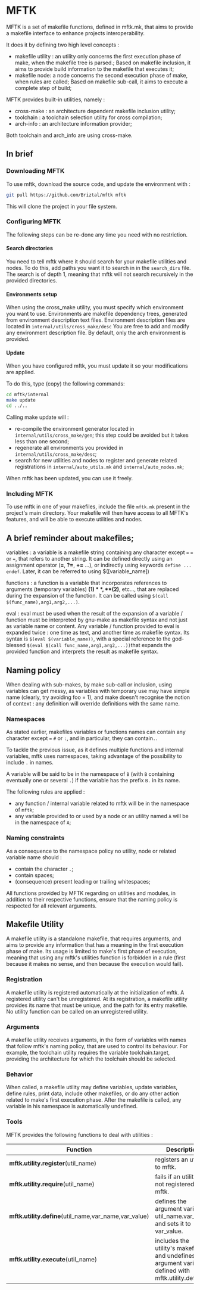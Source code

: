 # MFTK

MFTK is a set of makefile functions, defined in mftk.mk, that aims to provide 
a makefile interface to enhance projects interoperability.

It does it by defining two high level concepts :
- makefile utility : an utility only concerns the first execution phase of make, 
when the makefile tree is parsed.;
Based on makefile inclusion, it aims to provide build information to the 
makefile that executes it;
- makefile node: a node concerns the second execution phase of make, when 
rules are called; 
Based on makefile sub-call, it aims to execute a complete step of build;

MFTK provides built-in utilities, namely :
- cross-make : an architecture dependent makefile inclusion utility; 
- toolchain : a toolchain selection utility for cross compilation;
- arch-info : an architecture information provider;

Both toolchain and arch_info are using cross-make.

## In brief

### Downloading MFTK

To use mftk, download the source code, and update the environment with :

```bash
git pull https://github.com/Briztal/mftk mftk
```

This will clone the project in your file system.

### Configuring MFTK

The following steps can be re-done any time you need with no restriction.

#### Search directories

You need to tell mftk where it should search for your makefile utilities and 
nodes.
To do this, add paths you want it to search in in the `search_dirs` file.
The search is of depth 1, meaning that mftk will not search recursively in the 
provided directories.

#### Environments setup

When using the cross_make utility, you must specify which environment you 
want to use.
Environments are makefile dependency trees, generated from environment 
description text files.
Environment description files are located in `internal/utils/cross_make/desc`
You are free to add and modify any environment description file. By default, 
only the arch environment is provided.

#### Update

When you have configured mftk, you must update it so your modifications are 
applied.

To do this, type (copy) the following commands:

```bash
cd mftk/internal
make update
cd ../..
```

Calling make update will :
- re-compile the environment generator located in 
`internal/utils/cross_make/gen`;
this step could be avoided but it takes less than one second;
- regenerate all environments you provided in `internal/utils/cross_make/desc`;
- search for new utilities and nodes to register and generate related 
registrations in `internal/auto_utils.mk` and `internal/auto_nodes.mk`;

When mftk has been updated, you can use it freely.

### Including MFTK

To use mftk in one of your makefiles, include the file `mftk.mk` present in 
the project's main directory.
Your makefile will then have access to all MFTK's features, and will be able 
to execute utilities and nodes.

## A brief reminder about makefiles;

variables : a variable is a makefile string containing any character except 
```=``` ```=``` or ```=```, that refers to another string.
It can be defined directly using an assignment operator (**=**,  **?=**, **+=**
 ...), or indirectly using keywords ```define ... endef```.
Later, it can be referred to using $([variable_name])

functions : a function is a variable that incorporates references to arguments 
(temporary variables) **$(1)**, **$(2)**, etc..., that are replaced during the 
expansion of the function.
It can be called using ```$(call $(func_name),arg1,arg2,...)```.

eval : eval must be used when the result of the expansion of a variable / 
function must be interpreted by gnu-make as makefile syntax and not just 
as variable name or content.
Any variable / function provided to eval is expanded twice : one time as text, 
and another time as makefile syntax.
Its syntax is ```$(eval $(variable_name))```, with a special reference to the 
god-blessed ```$(eval $(call func_name,arg1,arg2,...))```that expands the 
provided function and interprets the result as makefile syntax.

## Naming policy

When dealing with sub-makes, by make sub-call or inclusion, using variables 
can get messy, as variables with temporary use may have simple name (clearly, 
try avoiding foo = 1), and make doesn't recognise the notion of context : any 
definition will override definitions with the same name.

### Namespaces

As stated earlier, makefiles variables or functions names can contain any 
character except ```=``` ```#``` or ```:```, and in particular, they can 
contain```.```.

To tackle the previous issue, as it defines multiple functions and internal 
variables, mftk uses namespaces, taking advantage of the possibility to include 
```.``` in names.

A variable will be said to be in the namespace of ```B``` (with ```B```
containing eventually one or several ```.```) if the variable has the prefix
```B.``` in its name.

The following rules are applied :
- any function / internal variable related to mftk will be in the namespace of
```mftk```;
- any variable provided to or used by a node or an utility named ```A``` will 
be in the namespace of ```A```;

### Naming constraints

As a consequence to the namespace policy no utility, node or related variable 
name should :
- contain the character ```.```;
- contain spaces;
- (consequence) present leading or trailing whitespaces;

All functions provided by MFTK regarding on utilities and modules, in addition 
to their respective functions, ensure that the naming policy is respected for 
all relevant arguments.

## Makefile Utility

A makefile utility is a standalone makefile, that requires arguments, and aims 
to provide any information that has a meaning in the first execution phase of 
make.
Its usage is limited to make's first phase of execution, meaning that 
using any mftk's utilities function is forbidden in a rule (first because it
makes no sense, and then because the execution would fail).

### Registration

A makefile utility is registered automatically at the initialization of mftk. 
A registered utility can't be unregistered.
At its registration, a makefile utility provides its name that must be unique, 
and the path for its entry makefile.
No utility function can be called on an unregistered utility.

### Arguments

A makefile utility receives arguments, in the form of variables with names 
that follow mftk's naming policy, that are used to control its behaviour.
For example, the toolchain utility requires the variable toolchain.target, 
providing the architecture for which the toolchain should be selected.

### Behavior

When called, a makefile utility may define variables, update variables, 
define rules, print data, include other makefiles, or do any other action 
related to make's first execution phase.
After the makefile is called, any variable in his namespace is automatically 
undefined.

### Tools

MFTK provides the following functions to deal with utilities :

Function | Description
---- | -------------
**mftk.utility.register**(util_name) | registers an utility to mftk.
**mftk.utility.require**(util_name) | fails if an utility is not registered to mftk.
**mftk.utility.define**(util_name,var_name,var_value) | defines the argument variable util_name.var_name and sets it to var_value.
**mftk.utility.execute**(util_name) | includes the utility's makefile, and undefines any argument variable defined with mftk.utility.define.
